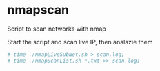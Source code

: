 # nmapscan
Script to scan networks with nmap

Start the script and scan live IP, then analazie them
```sh
# time ./nmapLiveSubNet.sh > scan.log; 
# time ./nmapScanList.sh *.txt >> scan.log;
```
